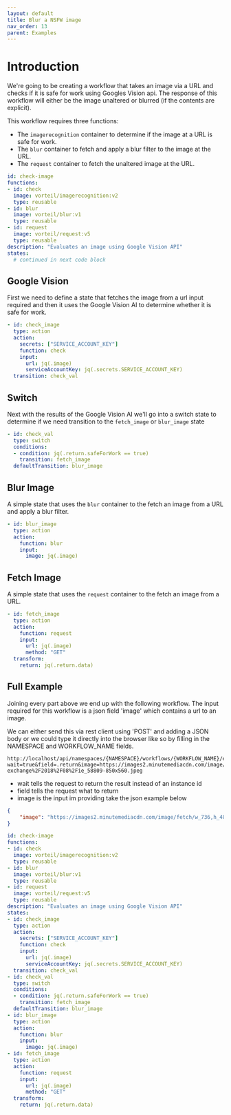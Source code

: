 ```yaml
---
layout: default
title: Blur a NSFW image
nav_order: 13
parent: Examples
---
```


# Introduction
We're going to be creating a workflow that takes an image via a URL and checks if it is safe for work using Googles Vision api. The response of this workflow will either be the image unaltered or blurred (if the contents are explicit).

This workflow requires three functions:

- The `imagerecognition` container to determine if the image at a URL is safe for work.
- The `blur` container to fetch and apply a blur filter to the image at the URL.
- The `request` container to fetch the unaltered image at the URL.

```yaml
id: check-image
functions:
- id: check
  image: vorteil/imagerecognition:v2
  type: reusable
- id: blur
  image: vorteil/blur:v1
  type: reusable
- id: request
  image: vorteil/request:v5
  type: reusable
description: "Evaluates an image using Google Vision API"
states:
  # continued in next code block
```

## Google Vision
First we need to define a state that fetches the image from a url input required and then it uses the Google Vision AI to determine whether it is safe for work.

```yaml
- id: check_image
  type: action
  action:
    secrets: ["SERVICE_ACCOUNT_KEY"]
    function: check
    input:
      url: jq(.image)
      serviceAccountKey: jq(.secrets.SERVICE_ACCOUNT_KEY)
  transition: check_val
```
## Switch 
Next with the results of the Google Vision AI we'll go into a switch state to determine if we need transition to the `fetch_image` or `blur_image` state

```yaml
- id: check_val
  type: switch
  conditions:
  - condition: jq(.return.safeForWork == true)
    transition: fetch_image
  defaultTransition: blur_image
```

## Blur Image
A simple state that uses the `blur` container to the fetch an image from a URL and apply a blur filter.

```yaml
- id: blur_image
  type: action
  action:
    function: blur
    input: 
      image: jq(.image)
```

## Fetch Image
A simple state that uses the `request` container to the fetch an image from a URL.


```yaml
- id: fetch_image
  type: action
  action:
    function: request
    input:
      url: jq(.image)
      method: "GET"
  transform:
    return: jq(.return.data)
```

## Full Example
Joining every part above we end up with the following workflow. The input required for this workflow is a json field 'image' which contains a url to an image.

We can either send this via rest client using 'POST' and adding a JSON body or we could type it directly into the browser like so by filling in the NAMESPACE and WORKFLOW_NAME fields.

```
http://localhost/api/namespaces/{NAMESPACE}/workflows/{WORKFLOW_NAME}/execute?wait=true&field=.return&image=https://images2.minutemediacdn.com/image/fetch/w_736,h_485,c_fill,g_auto,f_auto/https%3A%2F%2Fundeadwalking.com%2Ffiles%2Fimage-exchange%2F2018%2F08%2Fie_58809-850x560.jpeg
```

- wait tells the request to return the result instead of an instance id
- field tells the request what to return
- image is the input im providing take the json example below

```json
{
	"image": "https://images2.minutemediacdn.com/image/fetch/w_736,h_485,c_fill,g_auto,f_auto/https%3A%2F%2Fundeadwalking.com%2Ffiles%2Fimage-exchange%2F2018%2F08%2Fie_58809-850x560.jpeg"
}
```

```yaml
id: check-image
functions:
- id: check
  image: vorteil/imagerecognition:v2
  type: reusable
- id: blur
  image: vorteil/blur:v1
  type: reusable
- id: request
  image: vorteil/request:v5
  type: reusable
description: "Evaluates an image using Google Vision API"
states:
- id: check_image
  type: action
  action:
    secrets: ["SERVICE_ACCOUNT_KEY"]
    function: check
    input:
      url: jq(.image)
      serviceAccountKey: jq(.secrets.SERVICE_ACCOUNT_KEY)
  transition: check_val
- id: check_val
  type: switch
  conditions:
  - condition: jq(.return.safeForWork == true)
    transition: fetch_image
  defaultTransition: blur_image
- id: blur_image
  type: action
  action:
    function: blur
    input: 
      image: jq(.image)
- id: fetch_image
  type: action
  action:
    function: request
    input:
      url: jq(.image)
      method: "GET"
  transform:
    return: jq(.return.data)
```